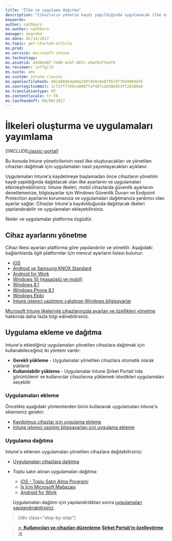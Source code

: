 ```yaml
---
title: "İlke ve uygulama dağıtma"
description: "Cihazların yönetim kaydı yapıldığında uygulanacak ilke ayarlarını ve uygulama dağıtımlarını etkinleştirebilirsiniz."
keywords: 
author: nathbarn
ms.author: nathbarn
manager: angrobe
ms.date: 02/14/2017
ms.topic: get-started-article
ms.prod: 
ms.service: microsoft-intune
ms.technology: 
ms.assetid: e0d8e98f-7dd8-4cbf-887c-a9af63ffe970
ms.reviewer: jeffgilb
ms.suite: ems
ms.custom: intune-classic
ms.openlocfilehash: 0d1e88db4a0da250f449c8e87f674f7694904d7b
ms.sourcegitcommit: 1c71fff769ca0097faf46fc2b58b953ff28386e8
ms.translationtype: HT
ms.contentlocale: tr-TR
ms.lasthandoff: 08/08/2017
---
```

# <a name="create-policies-and-publish-apps"></a>İlkeleri oluşturma ve uygulamaları yayımlama

[!INCLUDE[classic-portal](../includes/classic-portal.md)]

Bu konuda Intune yöneticilerinin nasıl ilke oluşturacakları ve yönetilen cihazları dağıtmak için uygulamaları nasıl yayımlayacakları açıklanır.

Uygulamaları Intune'a kaydetmeye başlamadan önce cihazların yönetimi kaydı yapıldığında dağıtılacak olan ilke ayarlarını ve uygulamaları etkinleştirebilirsiniz. Intune ilkeleri, mobil cihazlarda güvenlik ayarlarını denetlemenize, bilgisayarlar için Windows Güvenlik Duvarı ve Endpoint Protection ayarlarını korumanıza ve uygulamaları dağıtmanıza yardımcı olan ayarlar sağlar. Cihazlar Intune'a kaydolduğunda dağıtılacak ilkeleri yapılandırabilir ve uygulamaları ekleyebilirsiniz.

İlkeler ve uygulamalar platforma özgüdür.

## <a name="manage-device-settings"></a>Cihaz ayarlarını yönetme

 Cihaz ilkesi ayarları platforma göre yapılandırılır ve yönetilir. Aşağıdaki bağlantılarda ilgili platformlar için mevcut ayarların listesi bulunur:

- [iOS](/intune-classic/deploy-use/ios-policy-settings-in-microsoft-intune)
- [Android ve Samsung KNOX Standard](/intune-classic/deploy-use/android-policy-settings-in-microsoft-intune)
- [Android for Work](/intune-classic/deploy-use/android-for-work-policy-settings-in-microsoft-intune)
- [Windows 10 (masaüstü ve mobil)](/intune-classic/deploy-use/windows-10-policy-settings-in-microsoft-intune)
- [Windows 8.1](/intune-classic/deploy-use/windows-configuration-policy-settings-in-microsoft-intune)
- [Windows Phone 8.1](/intune-classic/deploy-use/windows-phone-8-1-policy-settings-in-microsoft-intune)
- [Windows Ekibi](/intune-classic/deploy-use/windows-team-configuration-policy-settings-in-microsoft-intune)
- [Intune istemci yazılımını çalıştıran Windows bilgisayarlar](/intune-classic/deploy-use/policies-to-protect-windows-pcs-in-microsoft-intune)

[Microsoft Intune ilkeleriyle cihazlarınızda ayarları ve özellikleri yönetme](/intune-classic/deploy-use/manage-settings-and-features-on-your-devices-with-microsoft-intune-policies) hakkında daha fazla bilgi edinebilirsiniz.

## <a name="add-and-deploy-apps"></a>Uygulama ekleme ve dağıtma

Intune'a eklediğiniz uygulamaları yönetilen cihazlara dağıtmak için kullanabileceğiniz iki yöntem vardır:
- **Gerekli yükleme** - Uygulamalar yönetilen cihazlara otomatik olarak yüklenir
- **Kullanılabilir yükleme** - Uygulamalar Intune Şirket Portalı'nda görüntülenir ve kullanıcılar cihazlarına yüklemek istedikleri uygulamaları seçebilir

### <a name="add-apps"></a>Uygulamaları ekleme

Öncelikle aşağıdaki yöntemlerden birini kullanarak uygulamaları Intune'a eklemeniz gerekir:
- [Kaydolmuş cihazlar için uygulama ekleme](/intune-classic/deploy-use/add-apps-for-mobile-devices-in-microsoft-intune)
- [Intune istemci yazılımı bilgisayarları için uygulama ekleme](/intune-classic/deploy-use/add-apps-for-windows-pcs-in-microsoft-intune)

### <a name="deploy-apps"></a>Uygulama dağıtma

Intune'a eklenen uygulamaları yönetilen cihazlara dağıtabilirsiniz:
- [Uygulamaları cihazlara dağıtma](/intune-classic/deploy-use/deploy-use/deploy-apps-in-microsoft-intune)
- Toplu satın alınan uygulamaları dağıtma:
    - [iOS - Toplu Satın Alma Programı](/intune-classic/deploy-use/manage-ios-apps-you-purchased-through-a-volume-purchase-program-with-microsoft-intune)
    - [İş İçin Microsoft Mağazası](/intune-classic/deploy-use/manage-apps-you-purchased-from-the-windows-store-for-business-with-microsoft-intune)
    - [Android for Work](/intune-classic/deploy-use/android-for-work-apps)

    Uygulamaları dağıtım için yapılandırdıktan sonra [uygulamaları yapılandırabilirsiniz](/intune-classic/deploy-use/monitor-apps-in-microsoft-intune).

>[!div class="step-by-step"]

>[&larr; **Kullanıcıları ve cihazları düzenleme**](.\start-with-a-paid-subscription-to-microsoft-intune-step-5.md)       [**Şirket Portalı’nı özelleştirme** &rarr;](/intune/company-portal-customize)  
